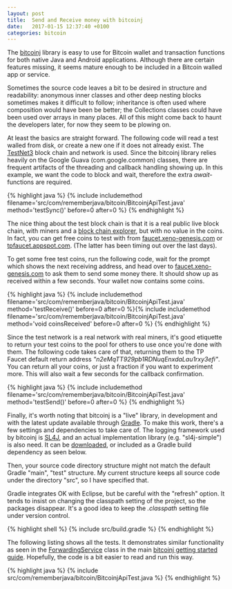```yaml
---
layout: post
title:  Send and Receive money with bitcoinj
date:   2017-01-15 12:37:40 +0100
categories: bitcoin
---
```


The [bitcoinj][bitcoinj] library is easy to use for Bitcoin wallet and transaction functions for both native Java and Android applications. Although there are certain features missing, it seems mature enough to be included in a Bitcoin walled app or service.

Sometimes the source code leaves a bit to be desired in structure and readability: anonymous inner classes and other deep nesting blocks sometimes makes it difficult to follow; inheritance is often used where composition would have been be better; the Collections classes could have been used over arrays in many places. All of this might come back to haunt the developers later, for now they seem to be plowing on.

At least the basics are straight forward. The following code will read a test walled from disk, or create a new one if it does not already exist. The [TestNet3][tn3] block chain and network is used. Since the bitcoinj library relies heavily on the Google Guava (com.google.common) classes, there are frequent artifacts of the threading and callback handling showing up. In this example, we want the code to block and wait, therefore the extra *await*-functions are required.

{% highlight java %}
{% include includemethod filename='src/com/rememberjava/bitcoin/BitcoinjApiTest.java' method='testSync()' before=0  after=0 %}
{% endhighlight %}

The nice thing about the test block chain is that it is a real public live block chain, with miners and a [block chain explorer][explorer], but with no value in the coins. In fact, you can get free coins to test with from [faucet.xeno-genesis.com][fxg] or [tpfaucet.appspot.com][tpf]. (The latter has been timing out over the last days).

To get some free test coins, run the following code, wait for the prompt which shows the next receiving address, and head over to [faucet.xeno-genesis.com][fxg] to ask them to send some money there. It should show up as received within a few seconds. Your wallet now contains some coins.

{% highlight java %}
{% include includemethod filename='src/com/rememberjava/bitcoin/BitcoinjApiTest.java' method='testReceive()' before=0  after=0 %}{% include includemethod filename='src/com/rememberjava/bitcoin/BitcoinjApiTest.java' method='void coinsReceived' before=0  after=0 %}
{% endhighlight %}

Since the test network is a real network with real miners, it's good etiquette to return your test coins to the pool for others to use once you're done with them. The following code takes care of that, returning them to the TP Faucet default return address *"n2eMqTT929pb1RDNuqEnxdaLau1rxy3efi"*. You can return all your coins, or just a fraction if you want to experiment more. This will also wait a few seconds for the callback confirmation.

{% highlight java %}
{% include includemethod filename='src/com/rememberjava/bitcoin/BitcoinjApiTest.java' method='testSend()' before=0  after=0 %}
{% endhighlight %}

Finally, it's worth noting that bitcoinj is a "live" library, in development and with the latest update available through [Gradle][gradle]. To make this work, there's a few settings and dependencies to take care of. The logging framework used by bitcoinj is [SL4J][sl4j], and an actual implementation library (e.g. "sl4j-simple") is also need. It can be [downloaded][sl4j-down], or included as a Gradle build dependency as seen below.

Then, your source code directory structure might not match the default Gradle "main", "test" structure. My current structure keeps all source code under the directory "src", so I have specified that.

Gradle integrates OK with Eclipse, but be careful with the "refresh" option. It tends to insist on changing the classpath setting of the project, so the packages disappear. It's a good idea to keep the *.classpath* setting file under version control.

{% highlight shell %}
{% include src/build.gradle %}
{% endhighlight %}

The following listing shows all the tests. It demonstrates similar functionality as seen in the [ForwardingService][fs-tut] class in the main [bitcoinj getting started guide][bitcoinj-start]. Hopefully, the code is a bit easier to read and run this way.

{% highlight java %}
{% include src/com/rememberjava/bitcoin/BitcoinjApiTest.java %}
{% endhighlight %}


[bitcoinj]: https://bitcoinj.github.io
[tn3]: https://en.bitcoin.it/wiki/Testnet
[explorer]: https://testnet.blockexplorer.com
[fxg]: http://faucet.xeno-genesis.com
[tpf]: http://tpfaucet.appspot.com
[gradle]: https://gradle.org
[sl4j]: https://www.slf4j.org
[sl4j-down]: https://www.slf4j.org/download.html
[fs-tut]: https://github.com/bitcoinj/bitcoinj/blob/master/examples/src/main/java/org/bitcoinj/examples/ForwardingService.java
[bitcoinj-start]: https://bitcoinj.github.io/getting-started-java
